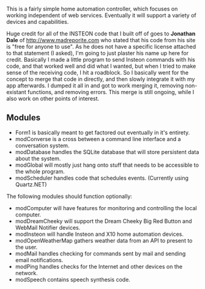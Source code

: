 This is a fairly simple home automation controller, which focuses on working independent of web services. Eventually it will support a variety of devices and capabilities.

Huge credit for all of the INSTEON code that I built off of goes to **Jonathan Dale** of http://www.madreporite.com who stated that his code from his site is "free for anyone to use". As he does not have a specific license attached to that statement (I asked), I'm going to just plaster his name up here for credit. Basically I made a little program to send Insteon commands with his code, and that worked well and did what I wanted, but when I tried to make sense of the receiving code, I hit a roadblock. So I basically went for the concept to merge that code in directly, and then slowly integrate it with my app afterwards. I dumped it all in and got to work merging it, removing non-existant functions, and removing errors. This merge is still ongoing, while I also work on other points of interest.

## Modules ##

* Form1 is basically meant to get factored out eventually in it's entirety.
* modConverse is a cross between a command line interface and a conversation system.
* modDatabase handles the SQLite database that will store persistent data about the system.
* modGlobal will mostly just hang onto stuff that needs to be accessible to the whole program.
* modScheduler handles code that schedules events. (Currently using Quartz.NET)

The following modules should function optionally:
* modComputer will have features for monitoring and controlling the local computer.
* modDreamCheeky will support the Dream Cheeky Big Red Button and WebMail Notifier devices.
* modInsteon will handle Insteon and X10 home automation devices.
* modOpenWeatherMap gathers weather data from an API to present to the user.
* modMail handles checking for commands sent by mail and sending email notifications.
* modPing handles checks for the Internet and other devices on the network.
* modSpeech contains speech synthesis code.